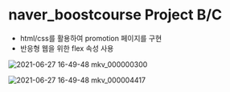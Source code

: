 # naver_boostcourse Project B/C
* html/css를 활용하여 promotion 페이지를 구현
* 반응형 웹을 위한 flex 속성 사용

![2021-06-27 16-49-48 mkv_000000300](https://user-images.githubusercontent.com/39542775/123536990-4ccce880-d768-11eb-8568-bd8b63f60e68.gif)

![2021-06-27 16-49-48 mkv_000004417](https://user-images.githubusercontent.com/39542775/123537023-666e3000-d768-11eb-9e26-09057b6a9d42.gif)
